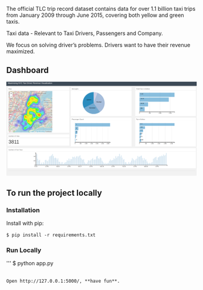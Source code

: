 The official TLC trip record dataset contains data for over 1.1 billion taxi trips from January 2009 through June 2015, covering both yellow and green taxis.

Taxi data  -  Relevant to Taxi Drivers, Passengers and Company.

We focus on solving driver’s problems. Drivers want to have their revenue maximized.

## Dashboard
![alt text](https://github.com/prateekvishnu/Portfolio/blob/main/Data%20Visualization/NYC%20Yellow%20Cabs%20Visualization%20Dashboard/Dashboard.png?raw=true)

## To run the project locally
### Installation

Install with pip:

```
$ pip install -r requirements.txt
```

### Run Locally

'''
$ python app.py
```

Open http://127.0.0.1:5000/, **have fun**.

